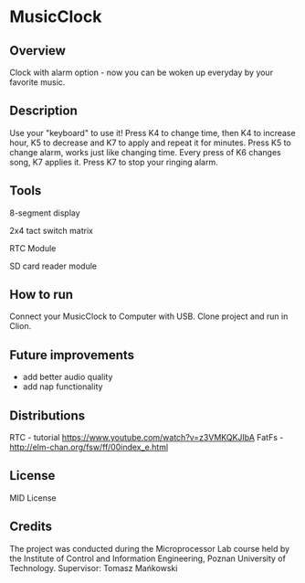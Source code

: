 # MusicClock

## Overview
Clock with alarm option - now you can be woken up everyday by your favorite music.
## Description
Use your "keyboard" to use it!
Press K4 to change time, then K4 to increase hour, K5 to decrease and K7 to apply and repeat it for minutes.
Press K5 to change alarm, works just like changing time.
Every press of K6 changes song, K7 applies it.
Press K7 to stop your ringing alarm.
## Tools
8-segment display

2x4 tact switch matrix

RTC Module

SD card reader module
## How to run
Connect your MusicClock to Computer with USB. Clone project and run in Clion.

## Future improvements
- add better audio quality
- add nap functionality

## Distributions
RTC - tutorial https://www.youtube.com/watch?v=z3VMKQKJIbA
FatFs - http://elm-chan.org/fsw/ff/00index_e.html
## License
MID License
## Credits
The project was conducted during the Microprocessor Lab course held by the Institute of Control and Information Engineering, Poznan University of Technology.
Supervisor: Tomasz Mańkowski
